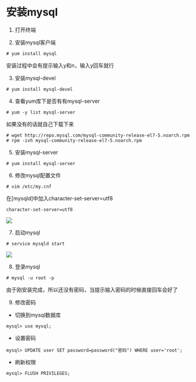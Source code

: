# 安装mysql

1. 打开终端

2. 安装mysql客户端

```
# yum install mysql
```

安装过程中会有提示输入y和n，输入y回车就行

3. 安装mysql-devel

```
# yum install mysql-devel
```

4. 查看yum库下是否有有mysql-server

```
# yum -y list mysql-server
```

如果没有的话就自己下载下来

```
# wget http://repo.mysql.com/mysql-community-release-el7-5.noarch.rpm
# rpm -ivh mysql-community-release-el7-5.noarch.rpm
```

5. 安装mysql-server

```
# yum install mysql-server
```

6. 修改mysql配置文件

```
# vim /etc/my.cnf
```

在[mysqld]中加入character-set-server=utf8

```
character-set-server=utf8
```

![](https://ws1.sinaimg.cn/large/006tKfTcly1frot99q5j4j30lk0ewq5j.jpg)

7. 启动mysql

```
# service mysqld start
```

![](https://ws3.sinaimg.cn/large/006tKfTcgy1frotcwn4ofj30dt012mxa.jpg)

8. 登录mysql

```
# mysql -u root -p
```

由于刚安装完成，所以还没有密码，当提示输入密码的时候直接回车会好了

9. 修改密码

- 切换到mysql数据库

```
mysql> use mysql;
```

- 设置密码

```
mysql> UPDATE user SET password=password("密码") WHERE user='root';
```

- 刷新权限

```
mysql> FLUSH PRIVILEGES;
```

